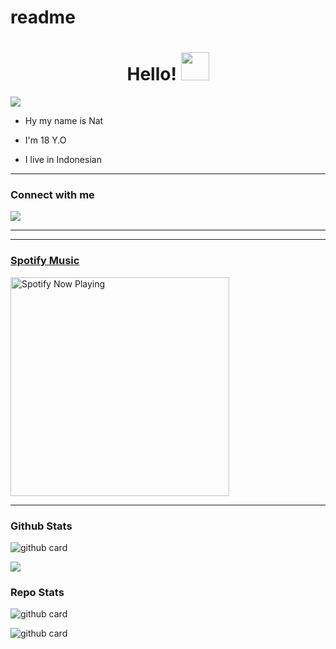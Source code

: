 # readme
<h1 align="center">Hello! <img src="https://github.com/natxdixie/image/blob/main/f7c6afe87c8c19023946cb8747e54552.gif" style="border-radius:5;" width="45px" alt=""><br></h1>

<p align="center">

<a href="https://youtube.com/channel/UCvzvZtmK8qWfyzn1Mbl4KEA"><img align="center" height="auto" src="https://telegra.ph/file/896bd21569967ba62e4c8.jpg"/></a>

<p align="center">

- Hy my name is Nat

- I'm 18 Y.O

- I live in Indonesian

------

### Connect with me 

<p align="center">

  <a href="https://wa.me/6285777451314"><img src="https://img.shields.io/badge/WhatsApp-25D366?style=for-the-badge&logo=whatsapp&logoColor=white" /><br>

  

------

------

### Spotify Music

<p align="center">

  <a href="https://open.spotify.com/playlist/0yoLEOp92Gs9XgMo6MKUlV" target="_blank"><img src="https://now-playing-on-spotify.vercel.app/api/spotify" alt="Spotify Now Playing" width="350"/></a>

</p>

------

 

### Github Stats 

![github card](https://github-readme-stats.vercel.app/api?username=natxdixie&show_icons=true&theme=radical)

![](https://github-profile-summary-cards.vercel.app/api/cards/profile-details?username=Natx-C&theme=monokai)

### Repo Stats 

![github card](https://github-readme-stats.vercel.app/api/pin/?username=乂Nat&repo=bitch-bot&theme=dark)

![github card](https://github-readme-stats.vercel.app/api/pin/?username=natxdixie&repo=natxdixie.github.io&theme=dark)
